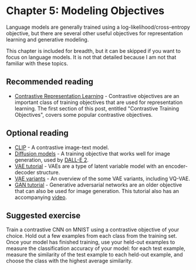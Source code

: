 # Chapter 5: Modeling Objectives

Language models are generally trained using a log-likelihood/cross-entropy objective, but there are several other useful objectives for representation learning and generative modeling.

This chapter is included for breadth, but it can be skipped if you want to focus on language models. It is not that detailed because I am not that familiar with these topics.

## Recommended reading

- [Contrastive Representation Learning](https://lilianweng.github.io/posts/2021-05-31-contrastive/) - Contrastive objectives are an important class of training objectives that are used for representation learning. The first section of this post, entitled "Contrastive Training Objectives", covers some popular contrastive objectives.

## Optional reading

- [CLIP](https://openai.com/blog/clip/) - A contrastive image-text model.
- [Diffusion models](https://lilianweng.github.io/posts/2021-07-11-diffusion-models/) - A training objective that works well for image generation, used by [DALL-E 2](https://openai.com/dall-e-2/).
- [VAE tutorial](https://arxiv.org/abs/1606.05908) - VAEs are a type of latent variable model with an encoder-decoder structure.
- [VAE variants](https://lilianweng.github.io/posts/2018-08-12-vae/) - An overview of the some VAE variants, including VQ-VAE.
- [GAN tutorial](https://arxiv.org/abs/1701.00160) - Generative adversarial networks are an older objective that can also be used for image generation. This tutorial also has an accompanying [video](https://www.youtube.com/watch?v=AJVyzd0rqdc).

## Suggested exercise

Train a contrastive CNN on MNIST using a contrastive objective of your choice. Hold out a few examples from each class from the training set. Once your model has finished training, use your held-out examples to measure the classification accuracy of your model: for each test example, measure the similarity of the test example to each held-out example, and choose the class with the highest average similarity.
